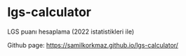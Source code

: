 # lgs-calculator
LGS puanı hesaplama (2022 istatistikleri ile)

Github page: https://samilkorkmaz.github.io/lgs-calculator/
